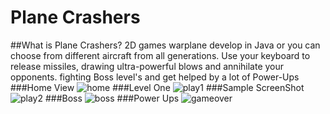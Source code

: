 # Plane Crashers

##What is Plane Crashers?
2D games warplane develop in Java or you can choose from different aircraft from all generations. Use your keyboard to release missiles, drawing ultra-powerful blows and annihilate your opponents. fighting Boss level's and get helped by a lot of Power-Ups
###Home View
![home](https://cloud.githubusercontent.com/assets/7659573/19211975/9c02aace-8d40-11e6-8728-263cfd37a051.png)
###Level One
![play1](https://cloud.githubusercontent.com/assets/7659573/19211992/bc40f66a-8d40-11e6-997b-e1fa5bcf831a.png)
###Sample ScreenShot
![play2](https://cloud.githubusercontent.com/assets/7659573/19211993/bc44f74c-8d40-11e6-9678-e005135ef825.png)
###Boss
![boss](https://cloud.githubusercontent.com/assets/7659573/19211994/bc45912a-8d40-11e6-9882-a9975a08cad2.png)
###Power Ups
![gameover](https://cloud.githubusercontent.com/assets/7659573/19211996/c3f59168-8d40-11e6-8e9e-e673b6f1783e.png)
